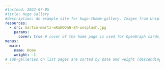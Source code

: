 ```yaml
---
#lastmod: 2023-07-05
#title: Hugo Gallery
#description: An example site for hugo-theme-gallery. Images from Unsplash.
resources:
  - src: martin-martz-wRuhOOaG-Z4-unsplash.jpg
    params:
      cover: true # cover of the home page is used for OpenGraph cards, etc.
menus:
  main:
    name: Home
    weight: -1
# sub-galleries on list pages are sorted by date and weight (descending)
---
```

